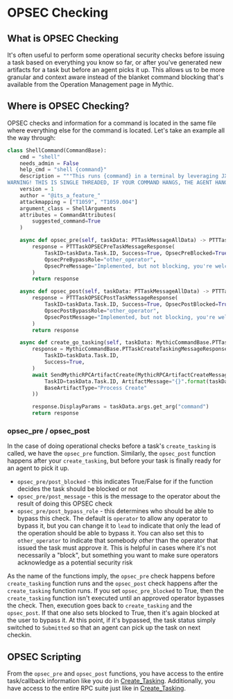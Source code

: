 # OPSEC Checking

## What is OPSEC Checking

It's often useful to perform some operational security checks before issuing a task based on everything you know so far, or after you've generated new artifacts for a task but before an agent picks it up. This allows us to be more granular and context aware instead of the blanket command blocking that's available from the Operation Management page in Mythic.

## Where is OPSEC Checking?

OPSEC checks and information for a command is located in the same file where everything else for the command is located. Let's take an example all the way through:

```python
class ShellCommand(CommandBase):
    cmd = "shell"
    needs_admin = False
    help_cmd = "shell {command}"
    description = """This runs {command} in a terminal by leveraging JXA's Application.doShellScript({command}).
WARNING! THIS IS SINGLE THREADED, IF YOUR COMMAND HANGS, THE AGENT HANGS!"""
    version = 1
    author = "@its_a_feature_"
    attackmapping = ["T1059", "T1059.004"]
    argument_class = ShellArguments
    attributes = CommandAttributes(
        suggested_command=True
    )

    async def opsec_pre(self, taskData: PTTaskMessageAllData) -> PTTTaskOPSECPreTaskMessageResponse:
        response = PTTTaskOPSECPreTaskMessageResponse(
            TaskID=taskData.Task.ID, Success=True, OpsecPreBlocked=True,
            OpsecPreBypassRole="other_operator",
            OpsecPreMessage="Implemented, but not blocking, you're welcome!",
        )
        return response

    async def opsec_post(self, taskData: PTTaskMessageAllData) -> PTTTaskOPSECPostTaskMessageResponse:
        response = PTTTaskOPSECPostTaskMessageResponse(
            TaskID=taskData.Task.ID, Success=True, OpsecPostBlocked=True,
            OpsecPostBypassRole="other_operator",
            OpsecPostMessage="Implemented, but not blocking, you're welcome! Part 2",
        )
        return response

    async def create_go_tasking(self, taskData: MythicCommandBase.PTTaskMessageAllData) -> MythicCommandBase.PTTaskCreateTaskingMessageResponse:
        response = MythicCommandBase.PTTaskCreateTaskingMessageResponse(
            TaskID=taskData.Task.ID,
            Success=True,
        )
        await SendMythicRPCArtifactCreate(MythicRPCArtifactCreateMessage(
            TaskID=taskData.Task.ID, ArtifactMessage="{}".format(taskData.args.get_arg("command")),
            BaseArtifactType="Process Create"
        ))

        response.DisplayParams = taskData.args.get_arg("command")
        return response
```

### opsec\_pre / opsec\_post

In the case of doing operational checks before a task's `create_tasking` is called, we have the `opsec_pre` function. Similarly, the `opsec_post` function happens after your `create_tasking`, but before your task is finally ready for an agent to pick it up.

* `opsec_pre/post_blocked` - this indicates True/False for if the function decides the task should be blocked or not
* `opsec_pre/post_message` - this is the message to the operator about the result of doing this OPSEC check
* `opsec_pre/post_bypass_role` - this determines who should be able to bypass this check. The default is `operator` to allow any operator to bypass it, but you can change it to  `lead` to indicate that only the lead of the operation should be able to bypass it. You can also set this to `other_operator` to indicate that somebody _other_ than the operator that issued the task must approve it. This is helpful in cases where it's not necessarily a "block", but something you want to make sure operators acknowledge as a potential security risk

As the name of the functions imply, the `opsec_pre` check happens before `create_tasking` function runs and the `opsec_post` check happens after the `create_tasking` function runs. If you set `opsec_pre_blocked` to True, then the `create_tasking` function isn't executed until an approved operator bypasses the check. Then, execution goes back to `create_tasking` and the `opsec_post`. If that one also sets blocked to True, then it's again blocked at the user to bypass it. At this point, if it's bypassed, the task status simply switched to `Submitted` so that an agent can pick up the task on next checkin.

## OPSEC Scripting

From the `opsec_pre` and `opsec_post` functions, you have access to the entire task/callback information like you do in [Create\_Tasking](create\_tasking.md#available-context). Additionally, you have access to the entire RPC suite just like in [Create\_Tasking](create\_tasking.md#rpc-functionality).
